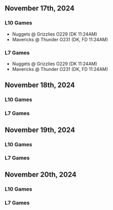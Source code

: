 ## November 17th, 2024
### L10 Games
* Nuggets @ Grizzlies O229 (DK 11:24AM)
* Mavericks @ Thunder O231 (DK, FD 11:24AM)
### L7 Games
* Nuggets @ Grizzlies O229 (DK 11:24AM)
* Mavericks @ Thunder O231 (DK, FD 11:24AM)

## November 18th, 2024
### L10 Games
### L7 Games

## November 19th, 2024
### L10 Games
### L7 Games

## November 20th, 2024
### L10 Games
### L7 Games